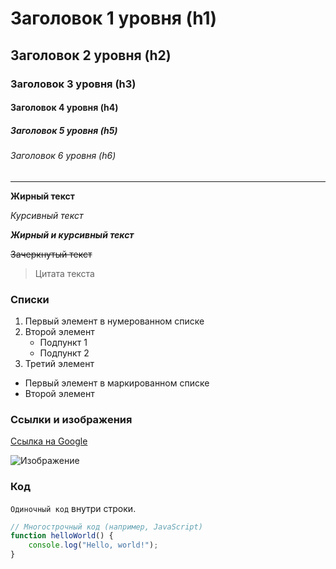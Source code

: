 # Заголовок 1 уровня (h1)

## Заголовок 2 уровня (h2)

### Заголовок 3 уровня (h3)

#### Заголовок 4 уровня (h4)

##### Заголовок 5 уровня (h5)

###### Заголовок 6 уровня (h6)

---

**Жирный текст**

*Курсивный текст*

**_Жирный и курсивный текст_**

~~Зачеркнутый текст~~

> Цитата текста

### Списки

1. Первый элемент в нумерованном списке
2. Второй элемент
   - Подпункт 1
   - Подпункт 2
3. Третий элемент

- Первый элемент в маркированном списке
- Второй элемент

### Ссылки и изображения

[Ссылка на Google](https://www.google.com)

![Изображение](https://sun9-78.userapi.com/impg/DbVjYgvXAWF2Ar72e0kVMh_VM5b8eQWcQIqPbw/lheTMrB41tA.jpg?size=1920x1080&quality=95&sign=133bd90e9281f1b8c0c61113087a3f6e&type=album)

### Код

`Одиночный код` внутри строки.

```javascript
// Многострочный код (например, JavaScript)
function helloWorld() {
    console.log("Hello, world!");
}
